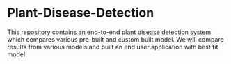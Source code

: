 # Plant-Disease-Detection
This repository contains an end-to-end plant disease detection system which compares various pre-built and custom built model.
We will compare results from various models and built an end user application with best fit model
